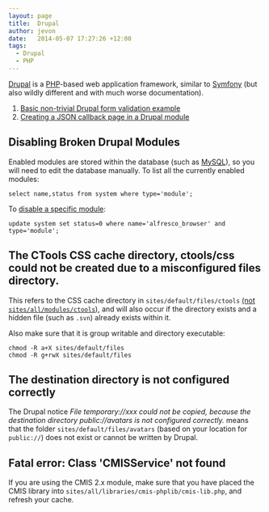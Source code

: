 ```yaml
---
layout: page
title:  Drupal
author: jevon
date:   2014-05-07 17:27:26 +12:00
tags:
  - Drupal
  - PHP
---
```


[Drupal](Drupal.md) is a [PHP](PHP.md)-based web application framework, similar to [Symfony](Symfony.md) (but also wildly different and with much worse documentation).

1. [Basic non-trivial Drupal form validation example](Basic_non-trivial_Drupal_form_validation_example.md)
1. [Creating a JSON callback page in a Drupal module](Creating_a_JSON_callback_page_in_a_Drupal_module.md)

## Disabling Broken Drupal Modules
Enabled modules are stored within the database (such as [MySQL](MySQL.md)), so you will need to edit the database manually. To list all the currently enabled modules:

`select name,status from system where type='module';`

To <a href="http://drupal.org/node/157632">disable a specific module</a>:

`update system set status=0 where name='alfresco_browser' and type='module';`

## The CTools CSS cache directory, ctools/css could not be created due to a misconfigured files directory.
This refers to the CSS cache directory in `sites/default/files/ctools` <a href="http://drupal.org/node/1236770#comment-4933542">(not `sites/all/modules/ctools`)</a>, and will also occur if the directory exists and a hidden file (such as `.svn`) already exists within it.

Also make sure that it is group writable and directory executable:

```
chmod -R a+X sites/default/files
chmod -R g+rwX sites/default/files
```

## The destination directory is not configured correctly
The Drupal notice _File temporary://xxx could not be copied, because the destination directory public://avatars is not configured correctly._ means that the folder `sites/default/files/avatars` (based on your location for `public://`) does not exist or cannot be written by Drupal.

## Fatal error: Class 'CMISService' not found

If you are using the CMIS 2.x module, make sure that you have placed the CMIS library into `sites/all/libraries/cmis-phplib/cmis-lib.php`, and refresh your cache.
